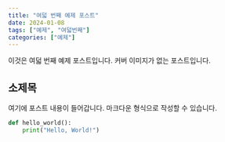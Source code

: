 ```yaml
---
title: "여덟 번째 예제 포스트"
date: 2024-01-08
tags: ["예제", "여덟번째"]
categories: ["예제"]
---
```


이것은 여덟 번째 예제 포스트입니다. 커버 이미지가 없는 포스트입니다.

## 소제목

여기에 포스트 내용이 들어갑니다. 마크다운 형식으로 작성할 수 있습니다.

```python
def hello_world():
    print("Hello, World!")
``` 